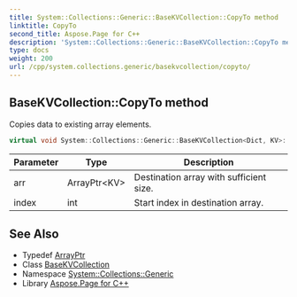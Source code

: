 ```yaml
---
title: System::Collections::Generic::BaseKVCollection::CopyTo method
linktitle: CopyTo
second_title: Aspose.Page for C++
description: 'System::Collections::Generic::BaseKVCollection::CopyTo method. Copies data to existing array elements in C++.'
type: docs
weight: 200
url: /cpp/system.collections.generic/basekvcollection/copyto/
---
```

## BaseKVCollection::CopyTo method


Copies data to existing array elements.

```cpp
virtual void System::Collections::Generic::BaseKVCollection<Dict, KV>::CopyTo(ArrayPtr<KV> arr, int index) override
```


| Parameter | Type | Description |
| --- | --- | --- |
| arr | ArrayPtr\<KV\> | Destination array with sufficient size. |
| index | int | Start index in destination array. |

## See Also

* Typedef [ArrayPtr](../../../system/arrayptr/)
* Class [BaseKVCollection](../)
* Namespace [System::Collections::Generic](../../)
* Library [Aspose.Page for C++](../../../)

